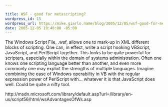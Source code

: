 ```yaml
---

title: WSF - good for metascripting?
wordpress_id: 15
wordpress_url: https://mike.giarlo.name/blog/2005/12/05/wsf-good-for-metascripting/
date: 2005-12-05 19:40:00 -05:00
---
```

<p>The Windows Script File, .wsf, allows one to mark-up in XML different blocks of scripting. One can, in effect, write a script hooking VBScript, JavaScript, and PerlScript together. This looks to be quite powerful for scripters, especially within the domain of systems administration. Often one knows one scripting language better than another, and even more commonly one may exploit the strengths of multiple languages. Imagine combining the ease of Windows operability in VB with the regular expression power of PerlScript with... whatever it is that JavaScript does well. Could be quite a nifty tool.</p>
<p>http://msdn.microsoft.com/library/default.asp?url=/library/en-us/script56/html/wsAdvantagesOfWs.asp
</p>
